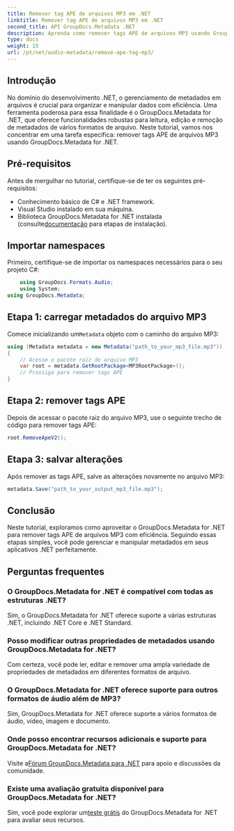 ```yaml
---
title: Remover tag APE de arquivos MP3 em .NET
linktitle: Remover tag APE de arquivos MP3 em .NET
second_title: API GroupDocs.Metadata .NET
description: Aprenda como remover tags APE de arquivos MP3 usando GroupDocs.Metadata for .NET. Gerencie facilmente metadados em seus aplicativos .NET.
type: docs
weight: 15
url: /pt/net/audio-metadata/remove-ape-tag-mp3/
---
```

## Introdução
No domínio do desenvolvimento .NET, o gerenciamento de metadados em arquivos é crucial para organizar e manipular dados com eficiência. Uma ferramenta poderosa para essa finalidade é o GroupDocs.Metadata for .NET, que oferece funcionalidades robustas para leitura, edição e remoção de metadados de vários formatos de arquivo. Neste tutorial, vamos nos concentrar em uma tarefa específica: remover tags APE de arquivos MP3 usando GroupDocs.Metadata for .NET. 
## Pré-requisitos
Antes de mergulhar no tutorial, certifique-se de ter os seguintes pré-requisitos:
- Conhecimento básico de C# e .NET framework.
- Visual Studio instalado em sua máquina.
-  Biblioteca GroupDocs.Metadata for .NET instalada (consulte[documentação](https://reference.groupdocs.com/metadata/net/) para etapas de instalação).

## Importar namespaces
Primeiro, certifique-se de importar os namespaces necessários para o seu projeto C#:
```csharp
    using GroupDocs.Formats.Audio;
    using System;
using GroupDocs.Metadata;
```
## Etapa 1: carregar metadados do arquivo MP3
 Comece inicializando um`Metadata` objeto com o caminho do arquivo MP3:
```csharp
using (Metadata metadata = new Metadata("path_to_your_mp3_file.mp3"))
{
    // Acesse o pacote raiz do arquivo MP3
    var root = metadata.GetRootPackage<MP3RootPackage>();
    // Prossiga para remover tags APE
}
```
## Etapa 2: remover tags APE
Depois de acessar o pacote raiz do arquivo MP3, use o seguinte trecho de código para remover tags APE:
```csharp
root.RemoveApeV2();
```
## Etapa 3: salvar alterações
Após remover as tags APE, salve as alterações novamente no arquivo MP3:
```csharp
metadata.Save("path_to_your_output_mp3_file.mp3");
```

## Conclusão
Neste tutorial, exploramos como aproveitar o GroupDocs.Metadata for .NET para remover tags APE de arquivos MP3 com eficiência. Seguindo essas etapas simples, você pode gerenciar e manipular metadados em seus aplicativos .NET perfeitamente.

## Perguntas frequentes
### O GroupDocs.Metadata for .NET é compatível com todas as estruturas .NET?
Sim, o GroupDocs.Metadata for .NET oferece suporte a várias estruturas .NET, incluindo .NET Core e .NET Standard.
### Posso modificar outras propriedades de metadados usando GroupDocs.Metadata for .NET?
Com certeza, você pode ler, editar e remover uma ampla variedade de propriedades de metadados em diferentes formatos de arquivo.
### O GroupDocs.Metadata for .NET oferece suporte para outros formatos de áudio além de MP3?
Sim, GroupDocs.Metadata for .NET oferece suporte a vários formatos de áudio, vídeo, imagem e documento.
### Onde posso encontrar recursos adicionais e suporte para GroupDocs.Metadata for .NET?
 Visite a[Fórum GroupDocs.Metadata para .NET](https://forum.groupdocs.com/c/metadata/14) para apoio e discussões da comunidade.
### Existe uma avaliação gratuita disponível para GroupDocs.Metadata for .NET?
 Sim, você pode explorar um[teste grátis](https://releases.groupdocs.com/) do GroupDocs.Metadata for .NET para avaliar seus recursos.
